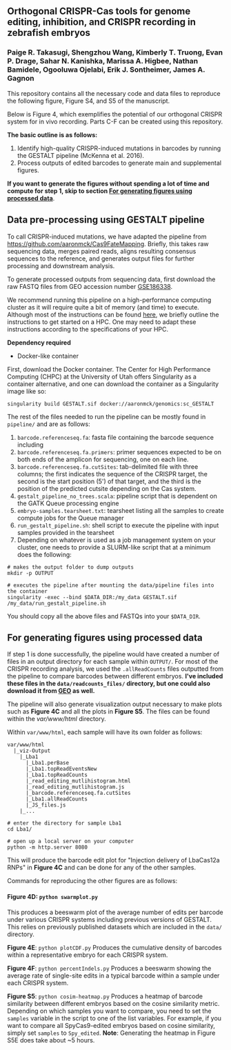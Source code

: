 ## Orthogonal CRISPR-Cas tools for genome editing, inhibition, and CRISPR recording in zebrafish embryos 
### Paige R. Takasugi, Shengzhou Wang, Kimberly T. Truong, Evan P. Drage, Sahar N. Kanishka, Marissa A. Higbee, Nathan Bamidele, Ogooluwa Ojelabi, Erik J. Sontheimer, James A. Gagnon 

This repository contains all the necessary code and data files to reproduce the following figure, Figure S4, and S5 of the manuscript. 

Below is Figure 4, which exemplifies the potential of our orthogonal CRISPR system for in vivo recording. Parts C-F can be created using this repository. 

**The basic outline is as follows:**
  1. Identify high-quality CRISPR-induced mutations in barcodes by running the GESTALT pipeline (McKenna et al. 2016).
  2. Process outputs of edited barcodes to generate main and supplemental figures. 

**If you want to generate the figures without spending a lot of time and compute for step 1, skip to section [For generating figures using processed data](https://github.com/Gagnon-lab/takasugi-genetics/#For-generating-figures-using-processed-data)**.

## Data pre-processing using GESTALT pipeline 
To call CRISPR-induced mutations, we have adapted the pipeline from https://github.com/aaronmck/Cas9FateMapping. Briefly, this takes raw sequencing data, merges paired reads, aligns resulting consensus sequences to the reference, and generates output files for further processing and downstream analysis. 

To generate processed outputs from sequencing data, first download the raw FASTQ files from GEO accession number [GSE186338](https://www.ncbi.nlm.nih.gov/geo/query/acc.cgi?acc=GSE186338).

We recommend running this pipeline on a high-performance computing cluster as it will require quite a bit of memory (and time) to execute. 
Although most of the instructions can be found [here](https://github.com/mckennalab/SingleCellLineage), we briefly outline the instructions to get started on a HPC. One may need to adapt these instructions according to the specifications of your HPC. 

**Dependency required**
* Docker-like container 

First, download the Docker container. The Center for High Performance Computing (CHPC) at the University of Utah offers Singularity as a container alternative, and one can download the container as a Singularity image like so: 

```
singularity build GESTALT.sif docker://aaronmck/genomics:sc_GESTALT 
```

The rest of the files needed to run the pipeline can be mostly found in `pipeline/` and are as follows:
1. `barcode.referenceseq.fa`: fasta file containing the barcode sequence including
2. `barcode.referenceseq.fa.primers`: primer sequences expected to be on both ends of the amplicon for sequencing, one on each line. 
3. `barcode.referenceseq.fa.cutSites`: tab-delimited file with three columns; the first indicates the sequence of the CRISPR target, the second is the start position (5') of that target, and the third is the position of the predicted cutsite depending on the Cas system. 
4. `gestalt_pipeline_no_trees.scala`: pipeline script that is dependent on the GATK Queue processing engine 
5. `embryo-samples.tearsheet.txt`: tearsheet listing all the samples to create compute jobs for the Queue manager 
6. `run_gestalt_pipeline.sh`: shell script to execute the pipeline with input samples provided in the tearsheet
7. Depending on whatever is used as a job management system on your cluster, one needs to provide a SLURM-like script that at a minimum does the following: 
```
# makes the output folder to dump outputs
mkdir -p OUTPUT

# executes the pipeline after mounting the data/pipeline files into the container 
singularity -exec --bind $DATA_DIR:/my_data GESTALT.sif /my_data/run_gestalt_pipeline.sh
```

You should copy all the above files and FASTQs into your `$DATA_DIR`. 

## For generating figures using processed data
If step 1 is done successfully, the pipeline would have created a number of files in an output directory for each sample within `OUTPUT/`. For most of the CRISPR recording analysis, we used the `.allReadCounts` files outputted from the pipeline to compare barcodes between different embryos. **I've included these files in the `data/readcounts_files/` directory, but one could also download it from [GEO](https://www.ncbi.nlm.nih.gov/geo/query/acc.cgi?acc=GSE186338) as well.**

The pipeline will also generate visualization output necessary to make plots such as **Figure 4C** and all the plots in **Figure S5**. The files can be found within the *var/www/html* directory.

Within `var/www/html`, each sample will have its own folder as follows:
```
var/www/html
  |_viz-Output
    |_Lba1
      |_Lba1.perBase 
      |_Lba1.topReadEventsNew 
      |_Lba1.topReadCounts 
      |_read_editing_mutlihistogram.html
      |_read_editing_mutlihistogram.js
      |_barcode.referenceseq.fa.cutSites 
      |_Lba1.allReadCounts 
      |_JS_files.js
    |_...
```

```
# enter the directory for sample Lba1
cd Lba1/ 

# open up a local server on your computer
python -m http.server 8080
```

This will produce the barcode edit plot for "Injection delivery of LbaCas12a RNPs" in **Figure 4C** and can be done for any of the other samples. 

Commands for reproducing the other figures are as follows: 

#### **Figure 4D**: `python swarmplot.py`
This produces a beeswarm plot of the average number of edits per barcode under various CRISPR systems including previous versions of GESTALT. This relies on previously published datasets which are included in the `data/` directory. 

**Figure 4E**: `python plotCDF.py` 
Produces the cumulative density of barcodes within a representative embryo for each CRISPR system. 

**Figure 4F**: `python percentIndels.py` 
Produces a beeswarm showing the average rate of single-site edits in a typical barcode within a sample under each CRISPR system. 

**Figure S5**: `python cosim-heatmap.py`
Produces a heatmap of barcode similarity between different embryos based on the cosine similarity metric. Depending on which samples you want to compare, you need to set the `samples` variable in the script to one of the list variables. For example, if you want to compare all SpyCas9-edited embryos based on cosine similarity, simply set `samples` to `Spy_edited`. **Note**: Generating the heatmap in Figure S5E does take about ~5 hours. 



